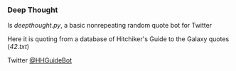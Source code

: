 ### Deep Thought ###

Is *deepthought.py*, a basic nonrepeating random quote bot for Twitter

Here it is quoting from a database of 
Hitchiker's Guide to the Galaxy quotes (*42.txt*)

Twitter [@HHGuideBot](https://twitter.com/HHGuideBot)
